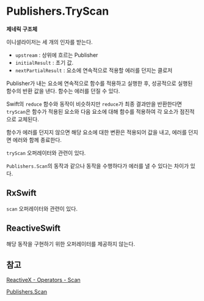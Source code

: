 # Publishers.TryScan

**제네릭 구조체**

이니셜라이저는 세 개의 인자를 받는다.

- `upstream` : 상위에 흐르는 Publisher
- `initialResult` : 초기 값.
- `nextPartialResult` : 요소에 연속적으로 적용할 에러를 던지는 클로저

Publisher가 내는 요소에 연속적으로 함수를 적용하고 실행한 후, 성공적으로 실행된 함수의 반환 값을 낸다. 함수는 에러를 던질 수 있다.

Swift의 `reduce` 함수와 동작이 비슷하지만 `reduce`가 최종 결과만을 반환한다면 `tryScan`은 함수가 적용된 요소와 다음 요소에 대해 함수를 적용하여 각 요소가 점진적으로 교체된다.

함수가 에러를 던지지 않으면 해당 요소에 대한 변환은 적용되어 값을 내고, 에러를 던지면 에러와 함께 종료한다.

`tryScan` 오퍼레이터와 관련이 있다.

`Publishers.Scan`의 동작과 같으나 동작을 수행하다가 에러를 낼 수 있다는 차이가 있다.

## RxSwift

`scan` 오퍼레이터와 관련이 있다.

## ReactiveSwift

해당 동작을 구현하기 위한 오퍼레이터를 제공하지 않는다.

## 참고

[ReactiveX - Operators - Scan](http://reactivex.io/documentation/operators/scan.html)

[Publishers.Scan](./Scan.md)